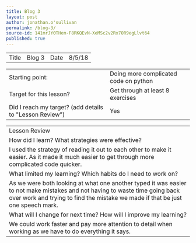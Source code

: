 ```yaml
---
title: Blog 3
layout: post
author: jonathan.o'sullivan
permalink: /blog-3/
source-id: 141mrJY0THem-F8RKQEvN-XeMSc2v2Rx7OR9egLlvt64
published: true
---
```

<table>
  <tr>
    <td>Title</td>
    <td>Blog 3
</td>
    <td>Date</td>
    <td>8/5/18</td>
  </tr>
</table>


<table>
  <tr>
    <td>Starting point:</td>
    <td>Doing more complicated code on python</td>
  </tr>
  <tr>
    <td>Target for this lesson?</td>
    <td> Get through at least 8 exercises</td>
  </tr>
  <tr>
    <td>Did I reach my target? 
(add details to "Lesson Review")</td>
    <td>Yes </td>
  </tr>
</table>


<table>
  <tr>
    <td>Lesson Review</td>
  </tr>
  <tr>
    <td>How did I learn? What strategies were effective? </td>
  </tr>
  <tr>
    <td>I used the strategy of reading it out to each other to make it easier. As it made it much easier to get through more complicated code quicker.</td>
  </tr>
  <tr>
    <td>What limited my learning? Which habits do I need to work on? </td>
  </tr>
  <tr>
    <td>As we were both looking at what one another typed it was easier to not make mistakes and not having to waste time going back over work and trying to find the mistake we made if that be just one speech mark.</td>
  </tr>
  <tr>
    <td>What will I change for next time? How will I improve my learning?</td>
  </tr>
  <tr>
    <td>We could work faster and pay more attention to detail when working as we have to do everything it says.</td>
  </tr>
</table>


